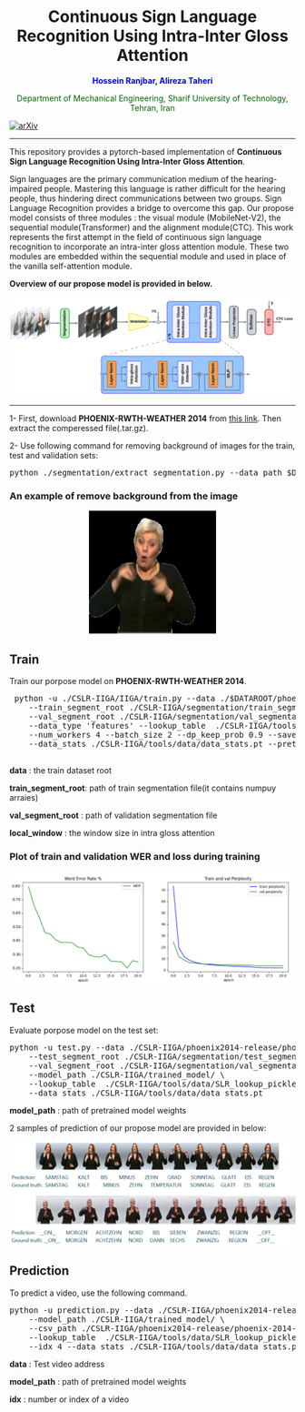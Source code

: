 <h1 align="center">Continuous Sign Language Recognition Using Intra-Inter Gloss Attention</h1>

<p align="center">
  <b>
    <span style="color:blue">Hossein Ranjbar, Alireza Taheri
  </b>
</p>

<p align="center">
  <span style="color:darkgreen">Department of Mechanical Engineering, Sharif University of Technology, Tehran, Iran</span> <br>
</p>

[![arXiv](https://img.shields.io/badge/arXiv-2406.18333-b31b1b.svg)](https://arxiv.org/abs/2406.18333)


 ---

This repository provides a pytorch-based implementation of **Continuous Sign Language Recognition Using Intra-Inter Gloss Attention**.


Sign languages are the primary communication medium of the hearing-impaired people. Mastering this language is rather difficult
for the hearing people, thus hindering direct communications between two groups. Sign Language Recognition provides a bridge to
overcome this gap. Our propose model consists of three modules : the visual module (MobileNet-V2), the sequential module(Transformer)
and the alignment module(CTC). This work represents the first attempt in the field of continuous sign language recognition
to incorporate an intra-inter gloss attention module. These two modules are embedded within the sequential module and used in
place of the vanilla self-attention module.

**Overview of our propose model is provided in below.**

![architecture](./images/architectures.png)

---

1- First, download **PHOENIX-RWTH-WEATHER 2014** from [this link](https://www-i6.informatik.rwth-aachen.de/ftp/pub/rwth-phoenix/2016/phoenix-2014.v3.tar.gz). Then extract the comperessed file(.tar.gz).

2- Use following command for removing background of images for the train, test and validation sets:

<pre>
python ./segmentation/extract_segmentation.py --data_path $DATASET_PATH --des_path ./segmentation/train_segmentation 
</pre>

### An example of remove background from the image

<p align="center">
  <img src="./images/segmentation.png" width="224" >
</p>

 ## Train

Train our porpose model on **PHOENIX-RWTH-WEATHER 2014**.
 <pre>
 python -u ./CSLR-IIGA/IIGA/train.py --data ./$DATAROOT/phoenix2014-release/phoenix-2014-multisigner \
    --train_segment_root ./CSLR-IIGA/segmentation/train_segmentation --weight_decay 1e-5\
    --val_segment_root ./CSLR-IIGA/segmentation/val_segmentation --local_window 6 \
    --data_type 'features' --lookup_table  ./CSLR-IIGA/tools/data/SLR_lookup_pickle.txt \
    --num_workers 4 --batch_size 2 --dp_keep_prob 0.9 --save_dir ./CSLR-IIGA/trained_model \
    --data_stats ./CSLR-IIGA/tools/data/data_stats.pt --pretrained True --scheduler 'multi-step' --milestones "10,30"
  </pre>

  **data** : the train dataset root

  **train_segment_root**: path of train segmentation file(it contains numpuy arraies)

  **val_segment_root** : path of validation segmentation file

  **local_window** : the window size in intra gloss attention

  ### Plot of train and validation WER and loss during training

  ![architecture](./images/plot.png)

  ## Test

  Evaluate porpose model on the test set:

<pre>
python -u test.py --data ./CSLR-IIGA/phoenix2014-release/phoenix-2014-multisigner \
    --test_segment_root ./CSLR-IIGA/segmentation/test_segmentation \
    --val_segment_root ./CSLR-IIGA/segmentation/val_segmentation \
    --model_path ./CSLR-IIGA/trained_model/ \
    --lookup_table  ./CSLR-IIGA/tools/data/SLR_lookup_pickle.txt \
    --data_stats ./CSLR-IIGA/tools/data/data_stats.pt 
</pre>

**model_path** : path of pretrained model weights

2 samples of prediction of our propose model are provided in below:

![architecture](./images/example_data.png)

## Prediction

To predict a video, use the following command.

<pre>
python -u prediction.py --data ./CSLR-IIGA/phoenix2014-release/phoenix-2014-multisigner/features/fullFrame-210x260px/test \
    --model_path ./CSLR-IIGA/trained_model/ \
    --csv_path ./CSLR-IIGA/phoenix2014-release/phoenix-2014-multisigner/annotations/manual/test.corpus.csv \
    --lookup_table  ./CSLR-IIGA/tools/data/SLR_lookup_pickle.txt \
    --idx 4 --data_stats ./CSLR-IIGA/tools/data/data_stats.pt 
</pre>

**data** : Test video address

**model_path** : path of pretrained model weights

**idx** : number or index of a video


 

